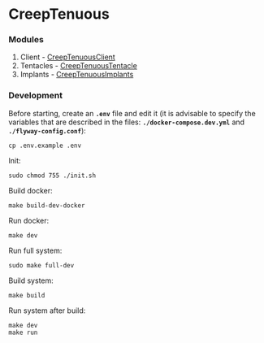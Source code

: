 # CreepTenuous

### Modules
1) Client - [CreepTenuousClient](https://github.com/Zer0S2m/CreepTenuousClient)
2) Tentacles - [CreepTenuousTentacle](https://github.com/Zer0S2m/CreepTenuousTentacle)
3) Implants - [CreepTenuousImplants](https://github.com/Zer0S2m/CreepTenuousImplants)

### Development
Before starting, create an **`.env`** file and edit it (it is advisable to specify the variables that are described in the files: **`./docker-compose.dev.yml`** and **`./flyway-config.conf`**):
```shell
cp .env.example .env
```

Init:
```shell
sudo chmod 755 ./init.sh
```

Build docker:
```shell
make build-dev-docker
```

Run docker:
```shell
make dev
```

Run full system:
```shell
sudo make full-dev
```

Build system:
```shell
make build
```

Run system after build:
```shell
make dev
make run
```
